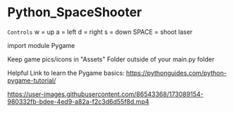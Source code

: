 # Python_SpaceShooter
`Controls`
w = up 
a = left 
d = right 
s = down 
SPACE = shoot laser 

import module Pygame 

Keep game pics/icons in "Assets" Folder outside of your main.py folder 

Helpful Link to learn the Pygame basics: https://pythonguides.com/python-pygame-tutorial/

https://user-images.githubusercontent.com/86543368/173089154-980332fb-bdee-4ed9-a82a-f2c3d6d55f8d.mp4


